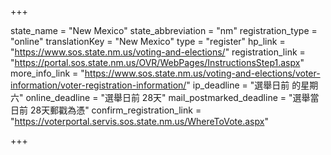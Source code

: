 +++

state_name = "New Mexico"
state_abbreviation = "nm"
registration_type = "online"
translationKey = "New Mexico"
type = "register"
hp_link = "https://www.sos.state.nm.us/voting-and-elections/"
registration_link = "https://portal.sos.state.nm.us/OVR/WebPages/InstructionsStep1.aspx"
more_info_link = "https://www.sos.state.nm.us/voting-and-elections/voter-information/voter-registration-information/"
ip_deadline = "選舉日前 的星期六"
online_deadline = "選舉日前 28天"
mail_postmarked_deadline = "選舉當日前 28天郵戳為憑"
confirm_registration_link = "https://voterportal.servis.sos.state.nm.us/WhereToVote.aspx"

+++